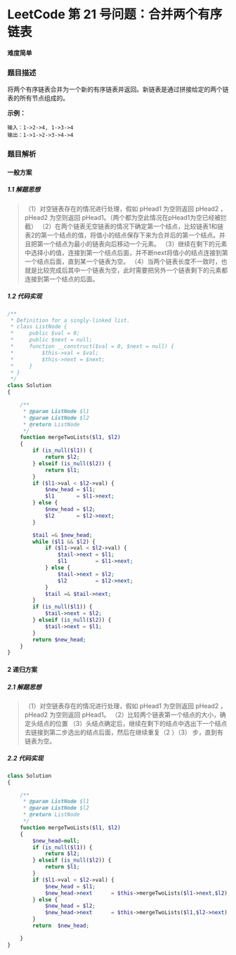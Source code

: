 # LeetCode 第 21 号问题：合并两个有序链表

**难度简单**

### 题目描述

将两个有序链表合并为一个新的有序链表并返回。新链表是通过拼接给定的两个链表的所有节点组成的。 

**示例：**

```
输入：1->2->4, 1->3->4
输出：1->1->2->3->4->4
```

### 题目解析

####  一般方案

##### 1.1 解题思想

> （1）对空链表存在的情况进行处理，假如 pHead1 为空则返回 pHead2 ，pHead2 为空则返回 pHead1。（两个都为空此情况在pHead1为空已经被拦截）
> （2）在两个链表无空链表的情况下确定第一个结点，比较链表1和链表2的第一个结点的值，将值小的结点保存下来为合并后的第一个结点。并且把第一个结点为最小的链表向后移动一个元素。
> （3）继续在剩下的元素中选择小的值，连接到第一个结点后面，并不断next将值小的结点连接到第一个结点后面，直到某一个链表为空。
> （4）当两个链表长度不一致时，也就是比较完成后其中一个链表为空，此时需要把另外一个链表剩下的元素都连接到第一个结点的后面。

##### 1.2 代码实现

```php
/**
 * Definition for a singly-linked list.
 * class ListNode {
 *     public $val = 0;
 *     public $next = null;
 *     function __construct($val = 0, $next = null) {
 *         $this->val = $val;
 *         $this->next = $next;
 *     }
 * }
 */
class Solution
{

    /**
     * @param ListNode $l1
     * @param ListNode $l2
     * @return ListNode
     */
    function mergeTwoLists($l1, $l2)
    {
        if (is_null($l1)) {
            return $l2;
        } elseif (is_null($l2)) {
            return $l1;
        }
        if ($l1->val < $l2->val) {
            $new_head = $l1;
            $l1       = $l1->next;
        } else {
            $new_head = $l2;
            $l2       = $l2->next;
        }

        $tail =& $new_head;
        while ($l1 && $l2) {
            if ($l1->val < $l2->val) {
                $tail->next = $l1;
                $l1         = $l1->next;
            } else {
                $tail->next = $l2;
                $l2         = $l2->next;
            }
            $tail =& $tail->next;
        }
        if (is_null($l1)) {
            $tail->next = $l2;
        } elseif (is_null($l2)) {
            $tail->next = $l1;
        }
        return $new_head;
    }
}
```

#### 2 递归方案

##### 2.1 解题思想

> （1）对空链表存在的情况进行处理，假如 pHead1 为空则返回 pHead2 ，pHead2 为空则返回 pHead1。
> （2）比较两个链表第一个结点的大小，确定头结点的位置
> （3）头结点确定后，继续在剩下的结点中选出下一个结点去链接到第二步选出的结点后面，然后在继续重复（2 ）（3） 步，直到有链表为空。

##### 2.2 代码实现

```php
class Solution
{

    /**
     * @param ListNode $l1
     * @param ListNode $l2
     * @return ListNode
     */
    function mergeTwoLists($l1, $l2)
    {
        $new_head=null;
        if (is_null($l1)) {
            return $l2;
        } elseif (is_null($l2)) {
            return $l1;
        }
        if ($l1->val < $l2->val) {
            $new_head = $l1;
            $new_head->next      = $this->mergeTwoLists($l1->next,$l2);
        } else {
            $new_head = $l2;
            $new_head->next      = $this->mergeTwoLists($l1,$l2->next);
        }
        return  $new_head;

    }
}
```

